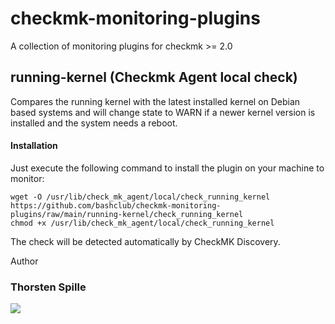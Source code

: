 # checkmk-monitoring-plugins
A collection of monitoring plugins for checkmk >= 2.0

## running-kernel (Checkmk Agent local check)
Compares the running kernel with the latest installed kernel on Debian based systems and will change state to WARN if a newer kernel version is installed and the system needs a reboot.

#### Installation
Just execute the following command to install the plugin on your machine to monitor:
```
wget -O /usr/lib/check_mk_agent/local/check_running_kernel https://github.com/bashclub/checkmk-monitoring-plugins/raw/main/running-kernel/check_running_kernel
chmod +x /usr/lib/check_mk_agent/local/check_running_kernel
```
The check will be detected automatically by CheckMK Discovery.

 Author
### Thorsten Spille
[<img src="https://storage.ko-fi.com/cdn/brandasset/kofi_s_tag_dark.png" rel="Support me on Ko-Fi">](https://ko-fi.com/thorakel)
